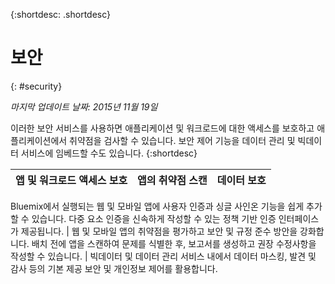 {:shortdesc: .shortdesc} 


# 보안
{: #security}

*마지막 업데이트 날짜: 2015년 11월 19일*

이러한 보안 서비스를
사용하면 애플리케이션 및 워크로드에 대한 액세스를 보호하고
애플리케이션에서 취약점을 검사할 수 있습니다. 보안 제어 기능을
데이터 관리 및 빅데이터 서비스에 임베드할 수도 있습니다. 
{:shortdesc}


앱 및 워크로드 액세스 보호 | 앱의 취약점 스캔 | 데이터 보호
---- | ---- | ----
Bluemix에서 실행되는 웹 및 모바일 앱에 사용자 인증과 싱글 사인온 기능을 쉽게 추가할 수 있습니다.
다중 요소 인증을 신속하게 작성할 수 있는 정책 기반 인증 인터페이스가 제공됩니다.  | 웹 및 모바일 앱의 취약점을 평가하고 보안 및 규정 준수 방안을 강화합니다.
배치 전에 앱을 스캔하여 문제를 식별한 후, 보고서를 생성하고 권장 수정사항을 작성할 수 있습니다.
 | 빅데이터 및 데이터 관리 서비스 내에서 데이터 마스킹, 발견 및 감사 등의 기본 제공 보안 및 개인정보 제어를 활용합니다.
